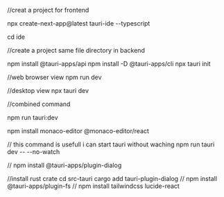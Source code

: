 //creat a project for frontend

npx create-next-app@latest tauri-ide --typescript

cd ide

//create a project same file directory in backend 


npm install @tauri-apps/api
npm install -D @tauri-apps/cli
npx tauri init


//web browser view 
npm run dev

//desktop view
npx tauri dev


//combined command 

npm run tauri:dev

npm install monaco-editor @monaco-editor/react

// this command is usefull i can start tauri without waching
npm run tauri dev -- --no-watch


//
npm install @tauri-apps/plugin-dialog

//install rust crate
cd src-tauri
cargo add tauri-plugin-dialog
//
npm install @tauri-apps/plugin-fs
//
npm install tailwindcss lucide-react
